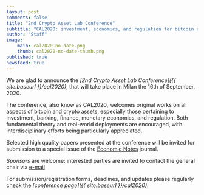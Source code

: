 ```yaml
---
layout: post
comments: false
title: "2nd Crypto Asset Lab Conference"
subtitle: "CAL2020: investment, economics, and regulation for bitcoin and crypto assets"
author: "Staff"
image: 
    main: cal2020-no-date.png
    thumb: cal2020-no-date-thumb.png
published: true
newsfeed: true
---
```


We are glad to announce the
_[2nd Crypto Asset Lab Conference]({{ site.baseurl }}/cal2020)_,
that will take place in Milan the 16th of September, 2020.

The conference, also know as CAL2020, welcomes original
works on all aspects of bitcoin and crypto assets,
especially those pertaining to investment, banking, finance,
monetary economics, and regulation.
Both fundamental theory and real-world deployments are encouraged,
with interdisciplinary efforts being particularly appreciated.

Selected high quality papers presented at the conference will
be invited for submission to a special issue of the
[Economic Notes](https://onlinelibrary.wiley.com/page/journal/14680300/homepage/productinformation.html)
journal.

*Sponsors* are welcome:
interested parties are invited to contact the general chair via
[e-mail](mailto:cryptoassetlab+conf2020-chairs@unimib.it)

For submission/registration forms, deadlines, and updates
please regularly check the _[conference page]({{ site.baseurl }}/cal2020)_.
